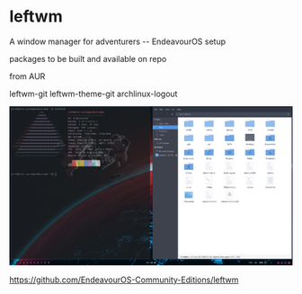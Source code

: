 # leftwm
A window manager for adventurers -- EndeavourOS setup

packages to be built and available on repo

from AUR

leftwm-git
leftwm-theme-git
archlinux-logout

![Screenshot](https://github.com/EndeavourOS-Community-Editions/leftwm/blob/b87cf5c93c9abf1be3b71c3b360da56cec55d4b1/eos-leftwm.png)


https://github.com/EndeavourOS-Community-Editions/leftwm
